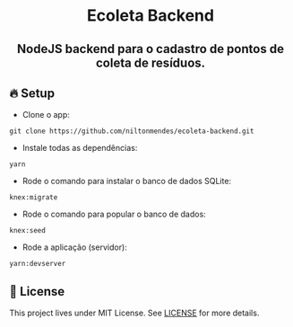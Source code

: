 <h1 align="center">
  Ecoleta Backend
</h1>

<h2 align="center">
  NodeJS backend para o cadastro de pontos de coleta de resíduos.
</h2>

## 🔥 Setup

- Clone o app:
```
git clone https://github.com/niltonmendes/ecoleta-backend.git
```
- Instale todas as dependências:
```
yarn
```
- Rode o comando para instalar o banco de dados SQLite:
```
knex:migrate
```
- Rode o comando para popular o banco de dados:
```
knex:seed
```
- Rode a aplicação (servidor):
```
yarn:devserver
```

## 📝 License

This project lives under MIT License. See [LICENSE](LICENSE.md) for more details.
